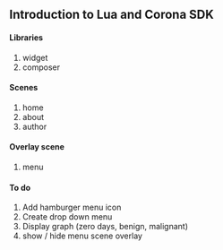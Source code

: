 ## Introduction to Lua and Corona SDK

#### Libraries

1. widget
2. composer

#### Scenes

1. home
2. about
3. author

#### Overlay scene

1. menu


#### To do

1. Add hamburger menu icon
2. Create drop down menu
3. Display graph (zero days, benign, malignant)
4. show / hide menu scene overlay

